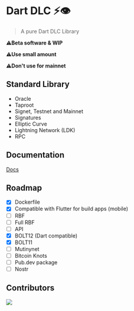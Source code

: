 # Dart DLC ⚡👁️

 >A pure Dart  DLC Library 

 ⚠️**Beta software & WIP**
 
 ⚠️**Use small amount**

 ⚠️**Don't use for mainnet**

 ## Standard Library

- Oracle
- Taproot
- Signet, Testnet and Mainnet
- Signatures
- Elliptic Curve
- Lightning Network (LDK)
- RPC

## Documentation

[Docs](https://github.com/Horus-Org/dart-dlc/blob/main/docs/run.md)

## Roadmap

- [x] Dockerfile
- [x] Compatible with Flutter for build apps (mobile)
- [ ] RBF
- [ ] Full RBF
- [ ] API
- [x] BOLT12 (Dart compatible)
- [x] BOLT11
- [ ] Mutinynet
- [ ] Bitcoin Knots
- [ ] Pub.dev package
- [ ] Nostr

## Contributors

<a align="center" href="https://github.com/Horus-Og/dart-dlc/graphs/contributors">
  <img src="https://contrib.rocks/image?repo=FrostDevKit/javascript-frost" />
</a>

